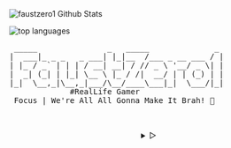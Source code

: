 <!-- Github Stats -->

<img alt="faustzero1 Github Stats" src="https://github-readme-stats.vercel.app/api?username=faustzero1&show_icons=true&include_all_commits=true&hide_border=true&theme=midnight-purple">

<!-- Top Language -->

![top languages](https://github-readme-stats.vercel.app/api/top-langs/?username=faustzero1&hide_border=true&layout=compact&theme=midnight-purple)

<!-- Main Content -->

<pre>
 _____               _   _____              _ 
|  ___|_ _ _   _ ___| |_|__  /___ _ __ ___ / |
| |_ / _` | | | / __| __| / // _ \ '__/ _ \| |
|  _| (_| | |_| \__ \ |_ / /|  __/ | | (_) | |
|_|  \__,_|\__,_|___/\__/____\___|_|  \___/|_|
             #RealLife Gamer 
 Focus | We're All All Gonna Make It Brah! 🔱  
    </pre>

<br>

<details align="center">
<summary> &#9655;</summary>

<h3>Site</h3><br>
<p">
  <samp>
    [<a href="https://faustzero1.codeberg.page">Personal website</a>]
    [<a href="https://mstdn.starnix.network/@drfaustz">Mastodon</a>]
    [<a href="https://videos.danksquad.org/a/faustzero1">Peertube</a>]
  </samp>
    <h4>Bridge Account</h4>
    <samp>
      [<a href="https://twitter.com/faustzero1">Twitter (Bridge of my Mastodon) | Use uBlock Origin for your OPSEC sake</a>]  <br>
      [<a href="https://https://www.youtube.com/channel/UCnVI-iMQyZWEtSwAKzQrxHg/">Youtube (Bridge of my PeerTube) | Use uBlock Origin for your OPSEC sake</a>]  
    </samp>
</p>
<h3>Git Repository</h3><br>
<p>
  <samp>
    [<a href="https://codeberg.org/faustzero1">Codeberg</a>]
      <h4>Bridge Account</h4>
      <samp>
        [<a href="https://github.com/faustzero1">Github (Bridge of my Codeberg) | Use uBlock Origin for your OPSEC sake</a>]  <br>
        [<a href="https://gitlab.com/faustzero1">Gitlab (Bridge of my Codeberg) | Use uBlock Origin for your OPSEC sake</a>]  
      </samp>
  </samp>
</p>
<hr>
<h3>Contact</h3><br>
<p>
  <samp>
    [<a href="https://t.me/faustzero1">Telegram</a>]
    [<a href="https://getsession.org">Session</a>]
    [<a href="mailto:faustzero1@disroot.org">E-Mail</a>]
  </samp>
</p>

<h4>Session ID</h4><br>


```console
05a9fb5842b4c5cd966f533f69ff8499d0c8d1fbb1f04c79ee44b21ffc072b4e79
```


<h4>GPG Public Key</h4><br>

```sh
curl -sL https://github.com/faustzero1.gpg | gpg --import
```

```console
1292 9BB6 EB73 399E E909 E256 20C3 5813 96AB B88F
```

</details>


<!--
<img alt="faustzero1 Github Stats" src="https://github-readme-stats.vercel.app/api?username=faustzero1&show_icons=true&include_all_commits=true&hide_border=true&theme=midnight-purple">
<pre>
 _____               _   _____              _ 
|  ___|_ _ _   _ ___| |_|__  /___ _ __ ___ / |
| |_ / _` | | | / __| __| / // _ \ '__/ _ \| |
|  _| (_| | |_| \__ \ |_ / /|  __/ | | (_) | |
|_|  \__,_|\__,_|___/\__/____\___|_|  \___/|_|

Focus | We're All Gonna Make It Brah!
┌──┤ WHOAMI ├─────────▰▰▰
│
├─▣ UX Researcher
├─▣ Voyager
├─▣ FaustZero1 Website: https://faustzero1.codeberg.page
│
└───────────────────────────────────────────────────────────▰▰▰

┌──┤ SOCIAL ├────────────────────────────────────────────────────────▰▰▰
|
├─◈ Session: 
|   05a9fb5842b4c5cd966f533f69ff8499d0c8d1fbb1f04c79ee44b21ffc072b4e79
|
|
└────────────────────────────────────────────────────────▰▰▰

</pre>

<pre class="image-ascii_art">
      ............'''',,,,,,,,,;::;:ccc:;,:c::c;,''',loo;'''..,,'.',,;;..;c;
      ..............'''''',;;,,;::;;::cc:,,::::;,'''':ll:.....'...''''. ....
       .............''','',;;,,;::;,,;:::,',,;;;,'''',l:,..........
       ..............''''',,,,,,;;;,'',;;,''',;;;''''';'.......       ...  .
        ..............''''',,'',,;;,''',,''''',;;,''...........    ....'....
        ...................''''',,,'''''''..''';;;,'.....''..............''.
          .................''''',,,,'''''''...',;:;'.....................,,'
           ................''''',,;,''''''''..'',:;'.....'',,,,;;.........',
            ...............'''''',;;,''''''''..'';;;:loxO0KNWMMMK....'....''
           ...............''''''.',;,'';:codxk0KXWMMMMMMMMMMMMMMN...'''....,
           ...............'',:lodx;,,'OMMMMMMMMMMMMMMMMMMMMMMMMMW...''''..',
            .....,;cldxO0KNWMMMMMMc',,kMMMMMMMMMMMMMMMMMMMMMMMMMX....','''''
          .ok0KNMMMMMMMMMMMMMMMMMMl'''dMMMMMMMMMMMWNKXMMMMMMMMMO......',,,,,
           XMMMMMMMMMMMMMMMMMMMMMMd'''lNXK0kxdolc:,,lWMMMMMMMMd.......',,,,;
         ..0MMMMMMMMMMMMMMMMWNK0kxc',,,,;;,,,,;;::;xMMMMMMMMNl'........,;;;;
 ..........kMMMMMMMMWkxol::,''''',,,,,,,;;;;;;;;;:0MMMMMMMMXc;,''..''..';:::
...........xMMMMMMMMN''''..',,,,,,,,,;;;;;:;;;;;lNMMMMMMMM0c:;;,'''''''';ccc
...........oMMMMMMMMW'......',;::;;;;;;;:;;::::dWMMMMMMMWk:cc:;,,,'''',,,cll
...........lMMMMMMMMMlcldxk0KNWMN;;;;:::::::ccOMMMMMMMMNdccclc::;,,,,,,,,;ll
...........:MMMMMMMMMMMMMMMMMMMMWc::::::cccclKMMMMMMMMNdllllllc::;;;;;;;;;:o
.....'''''';MMMMMMMMMMMMMMMMMMMMMocccccccccdNMMMMMMMM0oolooooolc::;;;;;;:::l
....'',,;;,;WMMMMMMMMMMMMMMMMWNXKoccccccllxWMMMMMMMMOoooooooooolcc:ccccc:::c
.'''',,;;;;;NMMMMMMMMNOkxdolcc:::ccllllll0MMMMMMMMWxoooooddxkkO00KKlcccccccc
'''',,;;::::XMMMMMMMMK::::ccccccccclllloXMMMMMMMMWOO0KXNNWMMMMMMMMMo::::ccll
'',,,;;;::ccKMMMMMMMMN::cccclllcccllllxWMMMMMMMMMMMMMMMMMMMMMMMMMMMl........
',,,;;;:cccc0MMMMMMMMWlccclllllcllllooKMMMMMMMMMMMMMMMMMMMMMMMMMMMMo........
',,,;;;:cccckMMMMMMMMMollllllllllllllo0MMMMMMMMMMMMMMMMMMMWNK0Oxdol;''''''''
',,;;;::ccclxMMMMMMMMMdllllllllllllllokMMMMMMMMWNXKOkxoc:;''''''',,,,,,,,,,,
',,;;;::cclldMMMMMMMMMklllllllllllll:,:0Okdolc:;,,,,,,,,,;;;;;;;;,,,,,,,,,,'
,,;;;;::cclloMMMMMMMMMOllllooooool:,'',,,;;;;;::;;;;::::c:::;;,,,,,,...',;::
,,,;;;::cclllNWNXKK0Okdlloooooooc,,,,,,;;;;;;;;;;;;;::::::;,,,,,,,,,'..'',:c
,,,,;;;:::cllllllllllllooooolcc:,,,,,,,,,,,,,,;;;;::c::;,,''''',,,,;;.'',,:l
,,,,;;;;;:cllllllllllllloc:;,,;;;;;::::::::::::::::;;,,''''''''',,;;;.'',;cl
',,;::::ccccllllllllllllcclllooooooooooooooooollc:;,,,;;;;;:;,,,,;::'.'',;cl
,,,;;::::::cccllllllllllllllllllooooooooolllllllolllc;,,,,,'',,,;:::;;::cccl
',,,,,;;;;:::cccllllllllllllllllllllllllllllllllloooooc,''',,;::cccc:;,,,,,,
.''',,,,;;;;;::cccclllllllllllllllllllllllllllllloooooool:;,,,,,;;;,,'.....'
..'''',,,,;;;;:::cccccllllllllllllllllllllllllllllooooooooooc;,,,,,,,,'.....
</pre>

---

### #nobot #dontglow

---
Related to:
#Indonesia🇮🇩  #Voyager #Zyzz #Hardstyle #Workout #Train #SelfDevelopment #Tech #Technology #Efficiency #Privacy #Monero #FOSS #FLOSS #FreeSoftware #LibreSoftware #FreeasinFreedom #FreeHardware #HardwareMod #ThinkPad #UNIX #Linux #ArchLinux #VoidLinux #Gentoo #BSD #OpenBSD #Suckless #Hacking #Security #Networking #DevOps #UX #UXResearch #UXDesign
-->
